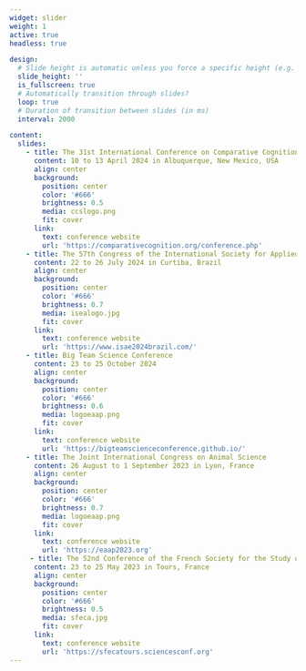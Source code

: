 ```yaml
---
widget: slider
weight: 1
active: true
headless: true

design:
  # Slide height is automatic unless you force a specific height (e.g. '400px')
  slide_height: ''
  is_fullscreen: true
  # Automatically transition through slides?
  loop: true
  # Duration of transition between slides (in ms)
  interval: 2000

content:
  slides:
    - title: The 31st International Conference on Comparative Cognition
      content: 10 to 13 April 2024 in Albuquerque, New Mexico, USA
      align: center
      background:
        position: center
        color: '#666'
        brightness: 0.5
        media: ccslogo.png
        fit: cover
      link:
        text: conference website
        url: 'https://comparativecognition.org/conference.php'
    - title: The 57th Congress of the International Society for Applied Ethology
      content: 22 to 26 July 2024 in Curtiba, Brazil
      align: center
      background:
        position: center
        color: '#666'
        brightness: 0.7
        media: isealogo.jpg
        fit: cover
      link:
        text: conference website
        url: 'https://www.isae2024brazil.com/'
    - title: Big Team Science Conference
      content: 23 to 25 October 2024
      align: center
      background:
        position: center
        color: '#666'
        brightness: 0.6
        media: logoeaap.png
        fit: cover
      link:
        text: conference website
        url: 'https://bigteamscienceconference.github.io/'
    - title: The Joint International Congress on Animal Science
      content: 26 August to 1 September 2023 in Lyon, France
      align: center
      background:
        position: center
        color: '#666'
        brightness: 0.7
        media: logoeaap.png
        fit: cover
      link:
        text: conference website
        url: 'https://eaap2023.org'
     - title: The 52nd Conference of the French Society for the Study of Animal Behavior
      content: 23 to 25 May 2023 in Tours, France
      align: center
      background:
        position: center
        color: '#666'
        brightness: 0.5
        media: sfeca.jpg
        fit: cover
      link:
        text: conference website
        url: 'https://sfecatours.sciencesconf.org'
---
```

